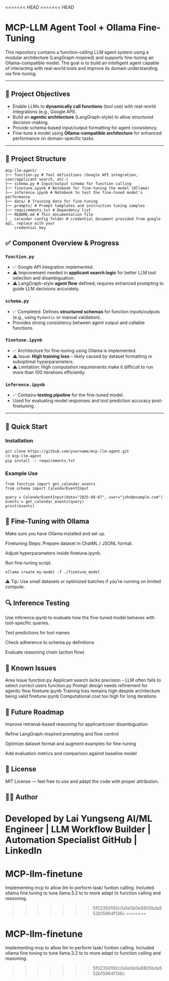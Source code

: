 <<<<<<< HEAD
<<<<<<< HEAD
# MCP-LLM Agent Tool + Ollama Fine-Tuning

This repository contains a function-calling LLM agent system using a modular architecture (LangGraph-inspired) and supports fine-tuning an Ollama-compatible model. The goal is to build an intelligent agent capable of interacting with real-world tools and improve its domain understanding via fine-tuning.

---

## 🧠 Project Objectives

- Enable LLMs to **dynamically call functions** (tool use) with real-world integrations (e.g., Google API).
- Build an **agentic architecture** (LangGraph-style) to allow structured decision-making.
- Provide schema-based input/output formatting for agent consistency.
- Fine-tune a model using **Ollama-compatible architecture** for enhanced performance on domain-specific tasks.

---

## 📁 Project Structure
```
mcp-llm-agent/
├── function.py # Tool definitions (Google API integration, user/applicant search, etc.)
├── schema.py # Input/output schema for function calling
├── finetune.ipynb # Notebook for fine-tuning the model (Ollama)
├── inference.ipynb # Notebook to test the fine-tuned model's performance
├── data/ # Training data for fine-tuning
├── prompts/ # Prompt templates and instruction tuning samples
├── requirements.txt # Dependency list
|── README.md # This documentation file
|__ calender config folder # credential document provided from google api, replace with your
    credential key

```
## ✅ Component Overview & Progress

### `function.py`
- ✅ Google API integration implemented.
- ⚠️ Improvement needed in **applicant search logic** for better LLM tool selection and disambiguation.
- ⚠️ LangGraph-style **agent flow** defined; requires enhanced prompting to guide LLM decisions accurately.

### `schema.py`
- ✅ Completed. Defines **structured schemas** for function inputs/outputs (e.g., using `Pydantic` or manual validation).
- Provides strong consistency between agent output and callable functions.

### `finetune.ipynb`
- ✅ Architecture for fine-tuning using Ollama is implemented.
- ⚠️ Issue: **High training loss** – likely caused by dataset formatting or suboptimal hyperparameters.
- ⚠️ Limitation: High computation requirements make it difficult to run more than 100 iterations efficiently.

### `inference.ipynb`
- ✅ Contains **testing pipeline** for the fine-tuned model.
- Used for evaluating model responses and tool prediction accuracy post-finetuning.

---

## 🧪 Quick Start

### Installation

```bash
git clone https://github.com/yourname/mcp-llm-agent.git
cd mcp-llm-agent
pip install -r requirements.txt
```
### Example Use
```
from function import get_calendar_events
from schema import CalendarEventInput

query = CalendarEventInput(date="2025-08-07", user="john@example.com")
events = get_calendar_events(query)
print(events)
```

## 🔧 Fine-Tuning with Ollama
Make sure you have Ollama installed and set up.

Finetuning Steps:
Prepare dataset in ChatML / JSONL format.

Adjust hyperparameters inside finetune.ipynb.

Run fine-tuning script.
```
ollama create my-model -f ./finetune_model
```
⚠️ Tip: Use small datasets or optimized batches if you’re running on limited compute.

## 🔍 Inference Testing
Use inference.ipynb to evaluate how the fine-tuned model behaves with tool-specific queries.

Test predictions for tool names

Check adherence to schema.py definitions

Evaluate reasoning chain (action flow)

## 📌 Known Issues
Area	Issue
function.py	Applicant search lacks precision – LLM often fails to select correct users
function.py	Prompt design needs refinement for agentic flow
finetune.ipynb	Training loss remains high despite architecture being valid
finetune.ipynb	Computational cost too high for long iterations

## 🧩 Future Roadmap
 Improve retrieval-based reasoning for applicant/user disambiguation

 Refine LangGraph-inspired prompting and flow control

 Optimize dataset format and augment examples for fine-tuning

 Add evaluation metrics and comparison against baseline model

## 📄 License
MIT License — feel free to use and adapt the code with proper attribution.

## 👨‍💻 Author
Developed by Lai Yungseng
AI/ML Engineer | LLM Workflow Builder | Automation Specialist
GitHub | LinkedIn
=======
# MCP-llm-finetune
Implementing mcp to allow llm to perform task/ funtion calling. Included ollama fine tuning to tune llama.3.2 to to more adapt to function calling and reasoning.
>>>>>>> 5f02350192c0a1e0b0e8805bda552b15964f136c
=======
# MCP-llm-finetune
Implementing mcp to allow llm to perform task/ funtion calling. Included ollama fine tuning to tune llama.3.2 to to more adapt to function calling and reasoning.
>>>>>>> 5f02350192c0a1e0b0e8805bda552b15964f136c
